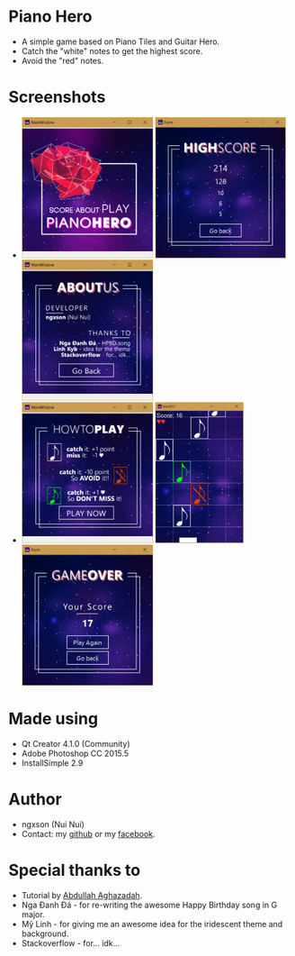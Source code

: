 # Piano Hero

- A simple game based on Piano Tiles and Guitar Hero.
- Catch the "white" notes to get the highest score.
- Avoid the "red" notes.

# Screenshots

- <img src="https://raw.githubusercontent.com/ngxson/LTNC2017/master/demo/1.png" height="250"> <img src="https://raw.githubusercontent.com/ngxson/LTNC2017/master/demo/2.png" height="250"> <img src="https://raw.githubusercontent.com/ngxson/LTNC2017/master/demo/3.png" height="250">
- <img src="https://raw.githubusercontent.com/ngxson/LTNC2017/master/demo/4.png" height="250"> <img src="https://raw.githubusercontent.com/ngxson/LTNC2017/master/demo/5.png" height="250"> <img src="https://raw.githubusercontent.com/ngxson/LTNC2017/master/demo/6.png" height="250">
		
# Made using 

- Qt Creator 4.1.0 (Community)
- Adobe Photoshop CC 2015.5
- InstallSimple 2.9
	
# Author 

- ngxson (Nui Nui)
- Contact: my [github](https://github.com/ngxson) or my [facebook](https://fb.com/ngxson).

# Special thanks to

- Tutorial by [Abdullah Aghazadah](https://www.youtube.com/watch?v=8ntEQpg7gck).
- Nga Đanh Đá - for re-writing the awesome Happy Birthday song in G major.
- Mỹ Linh - for giving me an awesome idea for the iridescent theme and background.
- Stackoverflow - for... idk...
